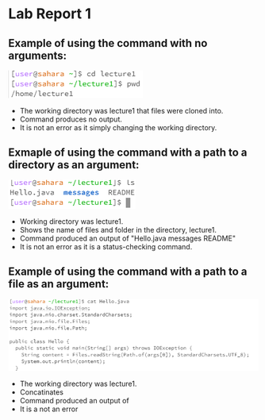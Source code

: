 # Lab Report 1
## Example of using the command with no arguments: 
![Image](cd.PNG)
- The working directory was lecture1 that files were cloned into.
- Command produces no output.
- It is not an error as it simply changing the working directory.
  
## Exmaple of using the command with a path to a directory as an argument: 
![Image](ls.PNG)
- Working directory was lecture1.
- Shows the name of files and folder in the directory, lecture1.
- Command produced an output of "Hello.java messages README"
- It is not an error as it is a status-checking command.

## Example of using the command with a path to a file as an argument: 
![Image](cat.PNG)
- The working directory was lecture1.
- Concatinates
- Command produced an output of
- It is a not an error
